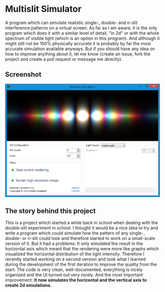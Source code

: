 # Multislit Simulator
A program which can simulate realistic single-, double- and n-slit interference patterns on a virtual screen. As far as I am aware, it is the only program which does it with a similar level of detail, "in 2d" or with the whole spectrum of visible light (which is an option in this program). And although it might still not be 100% physically accurate it is probably by far the most accurate simulation available anyways. But if you should have any idea on how to improve anything about it, let me know (create an issue, fork the project and create a pull request or message me directly).

## Screenshot
![Screenshot](https://github.com/stefan-baumann/MultislitSimulator/blob/master/MultislitSimulatorScreenshot.png)

## The story behind this project
This is a project which started a while back in school when dealing with the double-slit experiment in school. I thought it would be a nice idea to try and write a program which could simulate how the pattern of any single-, double- or n-slit could look and therefore started to work on a small-scale version of it. But it had a problems: It only simulated the result in the horizontal axis which meant that the rendering were more like graphs which visualized the horizontal distribution of the light intensity. Therefore I recently started working on a second version and took what I learned during the development of the first iteration to improve the quality from the start: The code is very clean, well-documented, everything is nicely organized and the UI turned out very nicely. And the most important improvement: **It now simulates the horizontal and the vertical axis to create 2d simulations.** 
